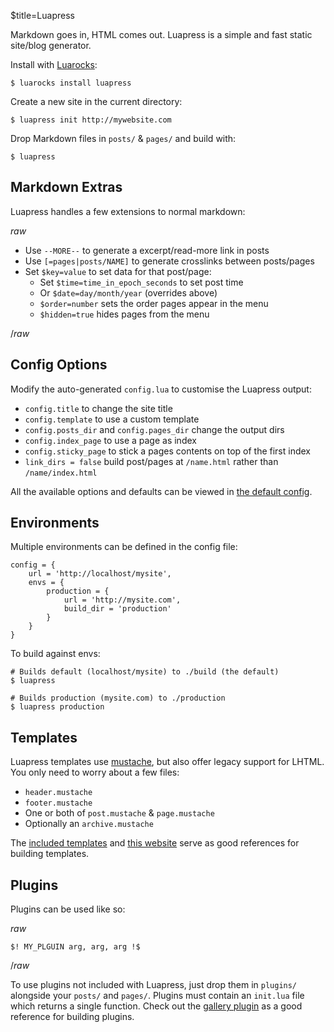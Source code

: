 $title=Luapress

Markdown goes in, HTML comes out. Luapress is a simple and fast static site/blog generator.

Install with <a href="https://luarocks.org">Luarocks</a>:

    $ luarocks install luapress

Create a new site in the current directory:

    $ luapress init http://mywebsite.com

Drop Markdown files in `posts/` & `pages/` and build with:

    $ luapress


## Markdown Extras

Luapress handles a few extensions to normal markdown:

$raw$

+ Use `--MORE--` to generate a excerpt/read-more link in posts
+ Use `[=pages|posts/NAME]` to generate crosslinks between posts/pages
+ Set `$key=value` to set data for that post/page:
    + Set `$time=time_in_epoch_seconds` to set post time
    + Or `$date=day/month/year` (overrides above)
    + `$order=number` sets the order pages appear in the menu
    + `$hidden=true` hides pages from the menu

$/raw$


## Config Options

Modify the auto-generated `config.lua` to customise the Luapress output:

+ `config.title` to change the site title
+ `config.template` to use a custom template
+ `config.posts_dir` and `config.pages_dir` change the output dirs
+ `config.index_page` to use a page as index
+ `config.sticky_page` to stick a pages contents on top of the first index
+ `link_dirs = false` build post/pages at `/name.html` rather than `/name/index.html`

All the available options and defaults can be viewed in [the default config](https://github.com/Fizzadar/Luapress/blob/develop/luapress/default_config.lua).


## Environments

Multiple environments can be defined in the config file:

    config = {
        url = 'http://localhost/mysite',
        envs = {
            production = {
                url = 'http://mysite.com',
                build_dir = 'production'
            }
        }
    }

To build against envs:

    # Builds default (localhost/mysite) to ./build (the default)
    $ luapress

    # Builds production (mysite.com) to ./production
    $ luapress production


## Templates

Luapress templates use [mustache](https://mustache.github.io/), but also offer legacy support for LHTML. You only need to worry about a few files:

+ `header.mustache`
+ `footer.mustache`
+ One or both of `post.mustache` & `page.mustache`
+ Optionally an `archive.mustache`

The [included templates](https://github.com/Fizzadar/Luapress/tree/develop/template) and [this website](https://github.com/Fizzadar/luapress.org/tree/develop/templates/luapress) serve as good references for building templates.


## Plugins

Plugins can be used like so:

$raw$

    $! MY_PLGUIN arg, arg, arg !$

$/raw$

To use plugins not included with Luapress, just drop them in `plugins/` alongside your `posts/` and `pages/`. Plugins must contain an `init.lua` file which returns a single function. Check out the [gallery plugin](https://github.com/Fizzadar/Luapress/tree/develop/plugins/gallery) as a good reference for building plugins.
